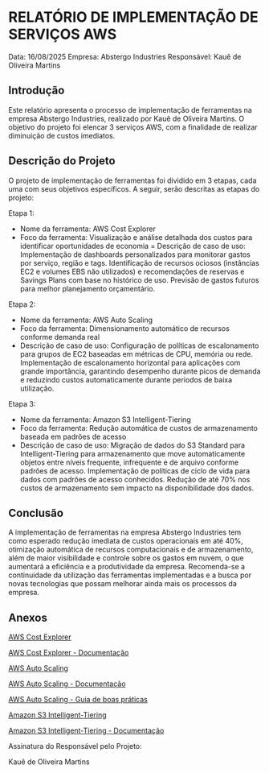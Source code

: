 # RELATÓRIO DE IMPLEMENTAÇÃO DE SERVIÇOS AWS

Data: 16/08/2025
Empresa: Abstergo Industries 
Responsável: Kauê de Oliveira Martins

## Introdução
Este relatório apresenta o processo de implementação de ferramentas na empresa Abstergo Industries, realizado por Kauê de Oliveira Martins. 
O objetivo do projeto foi elencar 3 serviços AWS, com a finalidade de realizar diminuição de custos imediatos.

## Descrição do Projeto
O projeto de implementação de ferramentas foi dividido em 3 etapas, cada uma com seus objetivos específicos. A seguir, serão descritas as etapas do projeto:

Etapa 1: 
- Nome da ferramenta: AWS Cost Explorer
- Foco da ferramenta: Visualização e análise detalhada dos custos para identificar oportunidades de economia
= Descrição de caso de uso: Implementação de dashboards personalizados para monitorar gastos por serviço, região e tags. Identificação de recursos ociosos (instâncias EC2 e volumes EBS não utilizados) e recomendações de reservas e Savings Plans com base no histórico de uso. Previsão de gastos futuros para melhor planejamento orçamentário.

Etapa 2: 
- Nome da ferramenta: AWS Auto Scaling
- Foco da ferramenta: Dimensionamento automático de recursos conforme demanda real
- Descrição de caso de uso: Configuração de políticas de escalonamento para grupos de EC2 baseadas em métricas de CPU, memória ou rede. Implementação de escalonamento horizontal para aplicações com grande importância, garantindo desempenho durante picos de demanda e reduzindo custos automaticamente durante períodos de baixa utilização.

Etapa 3: 
- Nome da ferramenta: Amazon S3 Intelligent-Tiering
- Foco da ferramenta: Redução automática de custos de armazenamento baseada em padrões de acesso
- Descrição de caso de uso: Migração de dados do S3 Standard para Intelligent-Tiering para armazenamento que move automaticamente objetos entre níveis frequente, infrequente e de arquivo conforme padrões de acesso. Implementação de políticas de ciclo de vida para dados com padrões de acesso conhecidos. Redução de até 70% nos custos de armazenamento sem impacto na disponibilidade dos dados.

## Conclusão
A implementação de ferramentas na empresa Abstergo Industries tem como esperado redução imediata de custos operacionais em até 40%, otimização automática de recursos computacionais e de armazenamento, além de maior visibilidade e controle sobre os gastos em nuvem, o que aumentará a eficiência e a produtividade da empresa. 
Recomenda-se a continuidade da utilização das ferramentas implementadas e a busca por novas tecnologias que possam melhorar ainda mais os processos da empresa.

## Anexos

[AWS Cost Explorer](https://aws.amazon.com/pt/aws-cost-management/aws-cost-explorer/)

[AWS Cost Explorer - Documentação](https://docs.aws.amazon.com/cost-management/latest/userguide/cost-explorer-what-is.html)

[AWS Auto Scaling](https://aws.amazon.com/autoscaling/)

[AWS Auto Scaling - Documentação](https://docs.aws.amazon.com/autoscaling/ec2/userguide/what-is-amazon-ec2-auto-scaling.html)

[AWS Auto Scaling - Guia de boas práticas](https://aws.amazon.com/blogs/infrastructure-and-automation/best-practices-for-aws-auto-scaling/)

[Amazon S3 Intelligent-Tiering](https://aws.amazon.com/s3/storage-classes/intelligent-tiering/)

[Amazon S3 Intelligent-Tiering - Documentação](https://docs.aws.amazon.com/AmazonS3/latest/userguide/intelligent-tiering.html)



Assinatura do Responsável pelo Projeto:

Kauê de Oliveira Martins
